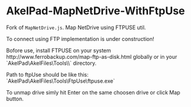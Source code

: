 # AkelPad-MapNetDrive-WithFtpUse
Fork of `MapNetDrive.js`. Map NetDrive using FTPUSE util.

<p>To connect using FTP implementation is under construction!</p>
<p>Bofore use, install FTPUSE on your system http://www.ferrobackup.com/map-ftp-as-disk.html globally or in your `AkelPad\AkelFiles\Tools\\` directory.</p>
<p>Path to ftpUse should be like this: `AkelPad\AkelFiles\Tools\FtpUse\ftpuse.exe`</p>
<p>To unmap drive simly hit Enter on the same choosen drive or click Map button.</p>
